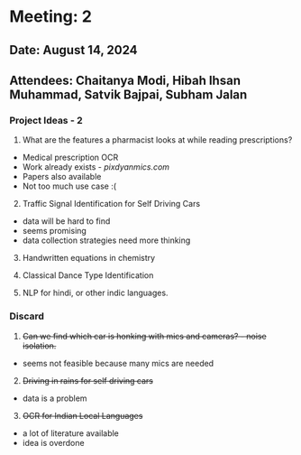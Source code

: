 # Meeting: 2
## Date: August 14, 2024
## Attendees: Chaitanya Modi, Hibah Ihsan Muhammad, Satvik Bajpai, Subham Jalan

### Project Ideas - 2

1. What are the features a pharmacist looks at while reading prescriptions?
- Medical prescription OCR
- Work already exists - _pixdyanmics.com_
- Papers also available
- Not too much use case :(

2. Traffic Signal Identification for Self Driving Cars
- data will be hard to find
- seems promising
- data collection strategies need more thinking

3. Handwritten equations in chemistry 

4. Classical Dance Type Identification

5. NLP for hindi, or other indic languages.

### Discard

1. ~~Can we find which car is honking with mics and cameras? - noise isolation.~~
- seems not feasible because many mics are needed

2. ~~Driving in rains for self driving cars~~
- data is a problem

3. ~~OCR for Indian Local Languages~~
- a lot of literature available
- idea is overdone